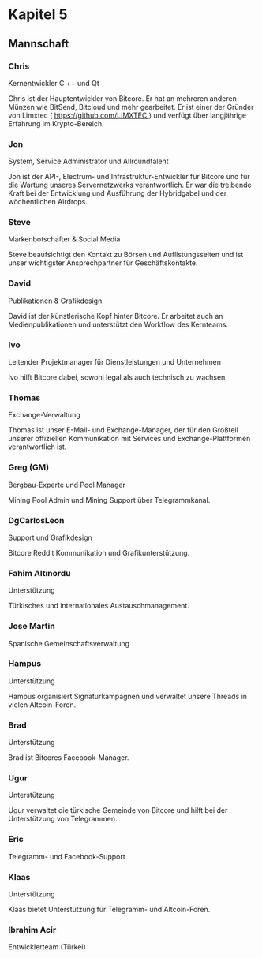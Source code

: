 # Kapitel 5
## Mannschaft

### Chris

Kernentwickler C ++ und Qt

Chris ist der Hauptentwickler von Bitcore. Er hat an mehreren anderen Münzen wie BitSend, Bitcloud und mehr gearbeitet. Er ist einer der Gründer von Limxtec ( https://github.com/LIMXTEC ) und verfügt über langjährige Erfahrung im Krypto-Bereich.

### Jon

System, Service Administrator und Allroundtalent

Jon ist der API-, Electrum- und Infrastruktur-Entwickler für Bitcore und für die Wartung unseres Servernetzwerks verantwortlich. Er war die treibende Kraft bei der Entwicklung und Ausführung der Hybridgabel und der wöchentlichen Airdrops.

### Steve

Markenbotschafter & Social Media

Steve beaufsichtigt den Kontakt zu Börsen und Auflistungsseiten und ist unser wichtigster Ansprechpartner für Geschäftskontakte.

### David

Publikationen & Grafikdesign

David ist der künstlerische Kopf hinter Bitcore. Er arbeitet auch an Medienpublikationen und unterstützt den Workflow des Kernteams.

### Ivo

Leitender Projektmanager für Dienstleistungen und Unternehmen

Ivo hilft Bitcore dabei, sowohl legal als auch technisch zu wachsen.

### Thomas

Exchange-Verwaltung

Thomas ist unser E-Mail- und Exchange-Manager, der für den Großteil unserer offiziellen Kommunikation mit Services und Exchange-Plattformen verantwortlich ist.

### Greg (GM)

Bergbau-Experte und Pool Manager

Mining Pool Admin und Mining Support über Telegrammkanal.

### DgCarlosLeon

Support und Grafikdesign

Bitcore Reddit Kommunikation und Grafikunterstützung.

### Fahim Altınordu

Unterstützung

Türkisches und internationales Austauschmanagement.

### Jose Martin

Spanische Gemeinschaftsverwaltung

### Hampus

Unterstützung

Hampus organisiert Signaturkampagnen und verwaltet unsere Threads in vielen Altcoin-Foren.

### Brad

Unterstützung

Brad ist Bitcores Facebook-Manager.

### Ugur

Unterstützung

Ugur verwaltet die türkische Gemeinde von Bitcore und hilft bei der Unterstützung von Telegrammen.

### Eric

Telegramm- und Facebook-Support

### Klaas

Unterstützung

Klaas bietet Unterstützung für Telegramm- und Altcoin-Foren.

### Ibrahim Acir

Entwicklerteam (Türkei)
